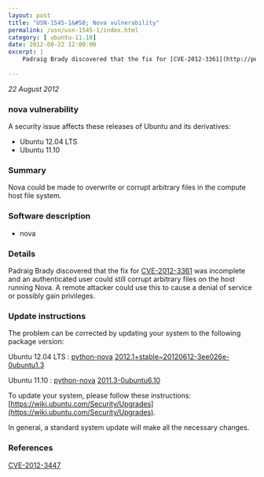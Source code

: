 ```yaml
---
layout: post
title: "USN-1545-1&#58; Nova vulnerability"
permalink: /usn/usn-1545-1/index.html
category: [ ubuntu-11.10]
date: 2012-08-22 12:00:00
excerpt: |
    Padraig Brady discovered that the fix for [CVE-2012-3361](http://people.ubuntu.com/~ubuntu-security/cve/CVE-2012-3361) was incomplete and an authenticated user could still corrupt arbitrary files on the host running Nova. A remote attacker could use this to cause a denial of service or possibly gain privileges. 
    
--- 
```

 
 

*22 August 2012*

### nova vulnerability

A security issue affects these releases of Ubuntu and its derivatives:

* Ubuntu 12.04 LTS
* Ubuntu 11.10

### Summary

Nova could be made to overwrite or corrupt arbitrary files in the compute host file system.

### Software description

* nova 

### Details

Padraig Brady discovered that the fix for [CVE-2012-3361](http://people.ubuntu.com/~ubuntu-security/cve/CVE-2012-3361) was incomplete and an authenticated user could still corrupt arbitrary files on the host running Nova. A remote attacker could use this to cause a denial of service or possibly gain privileges. 

### Update instructions

The problem can be corrected by updating your system to the following package version:

Ubuntu 12.04 LTS
 : [python-nova](https://launchpad.net/ubuntu/+source/nova) <span> [2012.1+stable~20120612-3ee026e-0ubuntu1.3](https://launchpad.net/ubuntu/+source/nova/2012.1+stable~20120612-3ee026e-0ubuntu1.3) </span> 

Ubuntu 11.10
 : [python-nova](https://launchpad.net/ubuntu/+source/nova) <span> [2011.3-0ubuntu6.10](https://launchpad.net/ubuntu/+source/nova/2011.3-0ubuntu6.10) </span> 

To update your system, please follow these instructions: [https://wiki.ubuntu.com/Security/Upgrades](https://wiki.ubuntu.com/Security/Upgrades).

In general, a standard system update will make all the necessary changes. 

### References

 
 [CVE-2012-3447](http://people.ubuntu.com/~ubuntu-security/cve/CVE-2012-3447)
 

